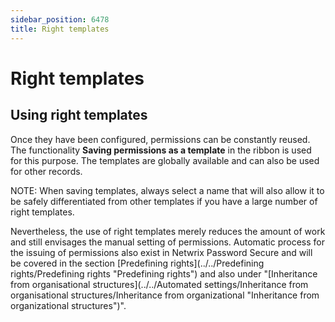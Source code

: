 ```yaml
---
sidebar_position: 6478
title: Right templates
---
```


# Right templates

## Using right templates

Once they have been configured, permissions can be constantly reused. The functionality **Saving permissions as a template** in the ribbon is used for this purpose. The templates are globally available and can also be used for other records.

NOTE: When saving templates, always select a name that will also allow it to be safely differentiated from other templates if you have a large number of right templates.

Nevertheless, the use of right templates merely reduces the amount of work and still envisages the manual setting of permissions. Automatic process for the issuing of permissions also exist in Netwrix Password Secure and will be covered in the section [Predefining rights](../../Predefining rights/Predefining rights "Predefining rights") and also under "[Inheritance from organisational structures](../../Automated settings/Inheritance from organisational structures/Inheritance from organizational "Inheritance from organizational structures")".